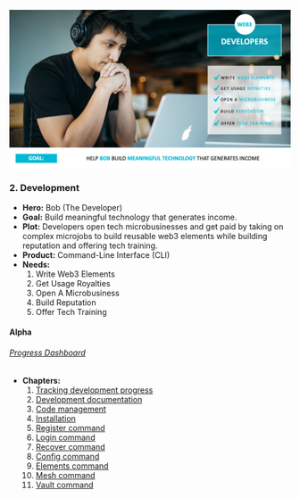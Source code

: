 ![bob](../../assets/bob.png)

### 2. Development

* **Hero:** Bob (The Developer)
* **Goal:** Build meaningful technology that generates income.
* **Plot:** Developers open tech microbusinesses and get paid by taking on complex microjobs to build reusable web3 elements while building reputation and offering tech training.
* **Product:** Command-Line Interface (CLI)
* **Needs:**
  1. Write Web3 Elements
  2. Get Usage Royalties
  3. Open A Microbusiness
  4. Build Reputation
  5. Offer Tech Training

#### Alpha

###### [Progress Dashboard](https://github.com/fluidtrends/carmel/projects/8)

  * **Chapters:**
    1. [Tracking development progress](https://github.com/fluidtrends/carmel/issues/873)
    2. [Development documentation](https://github.com/fluidtrends/carmel/issues/874)
    3. [Code management](https://github.com/fluidtrends/carmel/issues/875)
    4. [Installation](https://github.com/fluidtrends/carmel/issues/876)
    5. [Register command](https://github.com/fluidtrends/carmel/issues/877)
    6. [Login command](https://github.com/fluidtrends/carmel/issues/878)
    7. [Recover command](https://github.com/fluidtrends/carmel/issues/879)
    8. [Config command](https://github.com/fluidtrends/carmel/issues/880)
    9. [Elements command](https://github.com/fluidtrends/carmel/issues/881)
    10. [Mesh command](https://github.com/fluidtrends/carmel/issues/882)
    11. [Vault command](https://github.com/fluidtrends/carmel/issues/883)
